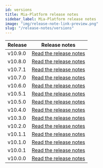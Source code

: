 ```yaml
---
id: versions
title: Mia-Platform release notes
sidebar_label: Mia-Platform release notes
image: "img/release-note-link-preview.png"
slug: "/release-notes/versions"
---
```

| Release | Release notes                              |
|---------|--------------------------------------------|
| v10.9.0 | [Read the release notes](/release-notes/platform_10-9-0_releasenotes.md) |
| v10.8.0 | [Read the release notes](/release-notes/platform_10-8-0_releasenotes.md) |
| v10.7.1 | [Read the release notes](/release-notes/platform_10-7-1_releasenotes.md) |
| v10.7.0 | [Read the release notes](/release-notes/platform_10-7-0_releasenotes.md) |
| v10.6.0 | [Read the release notes](/release-notes/platform_10-6-0_releasenotes.md) |
| v10.5.1 | [Read the release notes](/release-notes/platform_10-5-1_releasenotes.md) |
| v10.5.0 | [Read the release notes](/release-notes/platform_10-5-0_releasenotes.md) |
| v10.4.0 | [Read the release notes](/release-notes/platform_10-4-0_releasenotes.md) |
| v10.3.0 | [Read the release notes](/release-notes/platform_10-3-0_releasenotes.md) |
| v10.2.0 | [Read the release notes](/release-notes/platform_10-2-0_releasenotes.md) |
| v10.1.1 | [Read the release notes](/release-notes/platform_10-1-1_releasenotes.md) |
| v10.1.0 | [Read the release notes](/release-notes/platform_10-1-0_releasenotes.md) |
| v10.0.1 | [Read the release notes](/release-notes/platform_10-0-1_releasenotes.md) |
| v10.0.0 | [Read the release notes](/release-notes/platform_10-0-0_releasenotes.md) |
